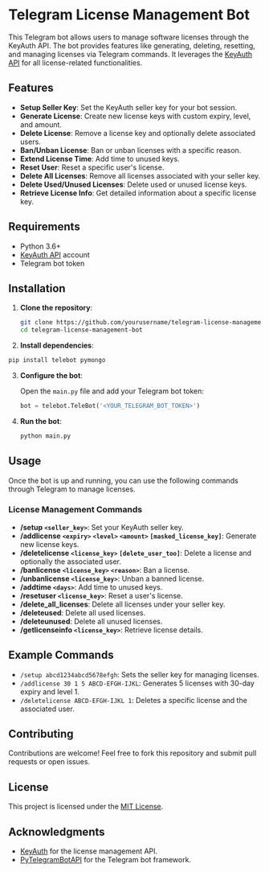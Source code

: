 
# Telegram License Management Bot

This Telegram bot allows users to manage software licenses through the KeyAuth API. The bot provides features like generating, deleting, resetting, and managing licenses via Telegram commands. It leverages the [KeyAuth API](https://keyauth.cc) for all license-related functionalities.

## Features

- **Setup Seller Key**: Set the KeyAuth seller key for your bot session.
- **Generate License**: Create new license keys with custom expiry, level, and amount.
- **Delete License**: Remove a license key and optionally delete associated users.
- **Ban/Unban License**: Ban or unban licenses with a specific reason.
- **Extend License Time**: Add time to unused keys.
- **Reset User**: Reset a specific user's license.
- **Delete All Licenses**: Remove all licenses associated with your seller key.
- **Delete Used/Unused Licenses**: Delete used or unused license keys.
- **Retrieve License Info**: Get detailed information about a specific license key.

## Requirements

- Python 3.6+
- [KeyAuth API](https://keyauth.cc) account
- Telegram bot token

## Installation

1. **Clone the repository**:

   ```bash
   git clone https://github.com/yourusername/telegram-license-management-bot.git
   cd telegram-license-management-bot
   ```

2. **Install dependencies**:

```bash
pip install telebot pymongo
```

3. **Configure the bot**:

   Open the `main.py` file and add your Telegram bot token:

   ```python
   bot = telebot.TeleBot('<YOUR_TELEGRAM_BOT_TOKEN>')
   ```

4. **Run the bot**:

   ```bash
   python main.py
   ```

## Usage

Once the bot is up and running, you can use the following commands through Telegram to manage licenses.

### License Management Commands

- **/setup `<seller_key>`**: Set your KeyAuth seller key.
- **/addlicense `<expiry>` `<level>` `<amount>` `[masked_license_key]`**: Generate new license keys.
- **/deletelicense `<license_key>` `[delete_user_too]`**: Delete a license and optionally the associated user.
- **/banlicense `<license_key>` `<reason>`**: Ban a license.
- **/unbanlicense `<license_key>`**: Unban a banned license.
- **/addtime `<days>`**: Add time to unused keys.
- **/resetuser `<license_key>`**: Reset a user's license.
- **/delete_all_licenses**: Delete all licenses under your seller key.
- **/deleteused**: Delete all used licenses.
- **/deleteunused**: Delete all unused licenses.
- **/getlicenseinfo `<license_key>`**: Retrieve license details.

## Example Commands

- `/setup abcd1234abcd5678efgh`: Sets the seller key for managing licenses.
- `/addlicense 30 1 5 ABCD-EFGH-IJKL`: Generates 5 licenses with 30-day expiry and level 1.
- `/deletelicense ABCD-EFGH-IJKL 1`: Deletes a specific license and the associated user.

## Contributing

Contributions are welcome! Feel free to fork this repository and submit pull requests or open issues.

## License

This project is licensed under the [MIT License](LICENSE).

## Acknowledgments

- [KeyAuth](https://keyauth.cc) for the license management API.
- [PyTelegramBotAPI](https://github.com/eternnoir/pyTelegramBotAPI) for the Telegram bot framework.
